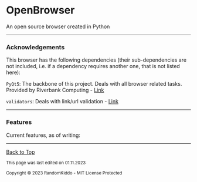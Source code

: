 # OpenBrowser

An open source browser created in Python

___

### Acknowledgements

This browser has the following dependencies 
(their sub-dependencies are not included, 
i.e. if a dependency requires another one, that is not listed here):

`PyQt5`: The backbone of this project. Deals with all browser related tasks.
Provided by Riverbank Computing - [Link](https://www.riverbankcomputing.com/software/pyqt/)

`validators`: Deals with link/url validation - [Link](https://validators.readthedocs.io/en/latest/)
___

### Features

Current features, as of writing:

___

[Back to Top](#openbrowser)

<sub>This page was last edited on 01.11.2023</sub>

<sub>Copyright © 2023 RandomKiddo - MIT License Protected</sub>